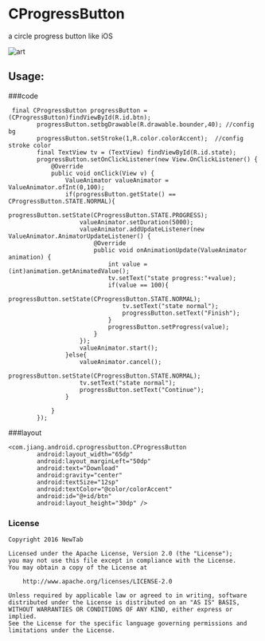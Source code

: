 # CProgressButton

a circle progress button like iOS <br />


![art](https://raw.githubusercontent.com/jiang111/CProgressButton/master/art/art1.gif)

## Usage:

###code
```
 final CProgressButton progressButton = (CProgressButton)findViewById(R.id.btn);
        progressButton.setbgDrawable(R.drawable.bounder,40); //config  bg
        progressButton.setStroke(1,R.color.colorAccent);  //config stroke color
        final TextView tv = (TextView) findViewById(R.id.state);
        progressButton.setOnClickListener(new View.OnClickListener() {
            @Override
            public void onClick(View v) {
                ValueAnimator valueAnimator = ValueAnimator.ofInt(0,100);
                if(progressButton.getState() == CProgressButton.STATE.NORMAL){
                    progressButton.setState(CProgressButton.STATE.PROGRESS);
                    valueAnimator.setDuration(5000);
                    valueAnimator.addUpdateListener(new ValueAnimator.AnimatorUpdateListener() {
                        @Override
                        public void onAnimationUpdate(ValueAnimator animation) {
                            int value = (int)animation.getAnimatedValue();
                            tv.setText("state progress:"+value);
                            if(value == 100){
                                progressButton.setState(CProgressButton.STATE.NORMAL);
                                tv.setText("state normal");
                                progressButton.setText("Finish");
                            }
                            progressButton.setProgress(value);
                        }
                    });
                    valueAnimator.start();
                }else{
                    valueAnimator.cancel();
                    progressButton.setState(CProgressButton.STATE.NORMAL);
                    tv.setText("state normal");
                    progressButton.setText("Continue");
                }

            }
        });
```
###layout
```
<com.jiang.android.cprogressbutton.CProgressButton
        android:layout_width="65dp"
        android:layout_marginLeft="50dp"
        android:text="Download"
        android:gravity="center"
        android:textSize="12sp"
        android:textColor="@color/colorAccent"
        android:id="@+id/btn"
        android:layout_height="30dp" />
```

### License

    Copyright 2016 NewTab

    Licensed under the Apache License, Version 2.0 (the "License");
    you may not use this file except in compliance with the License.
    You may obtain a copy of the License at

        http://www.apache.org/licenses/LICENSE-2.0

    Unless required by applicable law or agreed to in writing, software
    distributed under the License is distributed on an "AS IS" BASIS,
    WITHOUT WARRANTIES OR CONDITIONS OF ANY KIND, either express or implied.
    See the License for the specific language governing permissions and
    limitations under the License.
